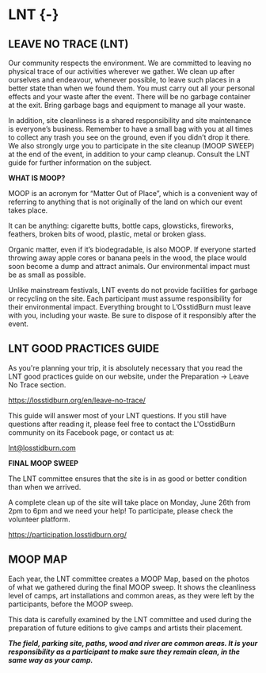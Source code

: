# LNT  {-}


<h2><span> LEAVE NO TRACE (LNT) </span></h2> 


Our community respects the environment. We are committed to leaving no physical trace of our activities wherever we gather. We clean up after ourselves and endeavour, whenever possible, to leave such places in a better state than when we found them. You must carry out all your personal effects and your waste after the event. There will be no garbage container at the exit. Bring garbage bags and equipment to manage all your waste.

In addition, site cleanliness is a shared responsibility and site maintenance is everyone’s business. Remember to have a small bag with you at all times to collect any trash you see on the ground, even if you didn’t drop it there. We also strongly urge you to participate in the site cleanup (MOOP SWEEP) at the end of the event, in addition to your camp cleanup. Consult the LNT guide for further information on the subject.



**WHAT IS MOOP?**

MOOP is an acronym for “Matter Out of Place”, which is a convenient way of referring to anything that is not originally of the land on which our event takes place.

It can be anything: cigarette butts, bottle caps, glowsticks, fireworks, feathers, broken bits of wood, plastic, metal or broken glass.

Organic matter, even if it’s biodegradable, is also MOOP. If everyone started throwing away apple cores or banana peels in the wood, the place would soon become a dump and attract animals. Our environmental impact must be as small as possible.

Unlike mainstream festivals, LNT events do not provide facilities for garbage or recycling on the site. Each participant must assume responsibility for their environmental impact. Everything brought to L’OsstidBurn must leave with you, including your waste. Be sure to dispose of it responsibly after the event.


<h2><span>LNT GOOD PRACTICES GUIDE</span></h2>

As you're planning your trip, it is absolutely necessary that you read the LNT good practices guide on our website, under the Preparation -> Leave No Trace section.

https://losstidburn.org/en/leave-no-trace/

This guide will answer most of your LNT questions. If you still have questions after reading it, please feel free to contact the L'OsstidBurn community on its Facebook page, or contact us at: 

lnt@losstidburn.com

**FINAL MOOP SWEEP**

The LNT committee ensures that the site is in as good or better condition than when we arrived.

A complete clean up of the site will take place on Monday, June 26th from 2pm to 6pm and we need your help! To participate, please check the volunteer platform.

https://participation.losstidburn.org/

<h2><span>MOOP MAP</span></h2>

Each year, the LNT committee creates a MOOP Map, based on the photos of what we gathered during the final MOOP sweep. It shows the cleanliness level of camps, art installations and common areas, as they were left by the participants, before the MOOP sweep.

This data is carefully examined by the LNT committee and used during the preparation of future editions to give camps and artists their placement.

**_The field, parking site, paths, wood and river are common areas. It is your responsibility as a participant to make sure they remain clean, in the same way as your camp._**

